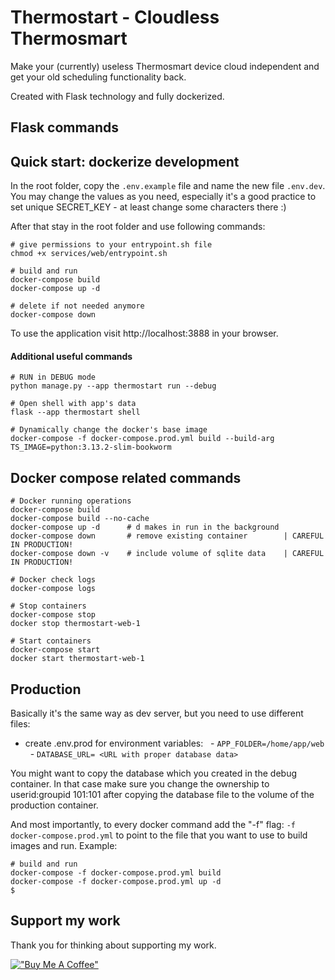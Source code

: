 # Thermostart - Cloudless Thermosmart
Make your (currently) useless Thermosmart device cloud independent and get
your old scheduling functionality back.

Created with Flask technology and fully dockerized.

## Flask commands

## Quick start: dockerize development
In the root folder, copy the `.env.example` file and name the new file `.env.dev`.
You may change the values as you need, especially it's a good practice to set
unique SECRET_KEY - at least change some characters there :)

After that stay in the root folder and use following commands:
```
# give permissions to your entrypoint.sh file
chmod +x services/web/entrypoint.sh

# build and run
docker-compose build
docker-compose up -d

# delete if not needed anymore
docker-compose down
```
To use the application visit http://localhost:3888 in your browser.

#### Additional useful commands
```
# RUN in DEBUG mode
python manage.py --app thermostart run --debug

# Open shell with app's data
flask --app thermostart shell

# Dynamically change the docker's base image
docker-compose -f docker-compose.prod.yml build --build-arg TS_IMAGE=python:3.13.2-slim-bookworm
```

## Docker compose related commands

```
# Docker running operations
docker-compose build
docker-compose build --no-cache
docker-compose up -d      # d makes in run in the background
docker-compose down       # remove existing container        | CAREFUL IN PRODUCTION!
docker-compose down -v    # include volume of sqlite data    | CAREFUL IN PRODUCTION!

# Docker check logs
docker-compose logs

# Stop containers
docker-compose stop
docker stop thermostart-web-1

# Start containers
docker-compose start
docker start thermostart-web-1
```

## Production
Basically it's the same way as dev server, but you need to use different files:
- create .env.prod for environment variables:
  - `APP_FOLDER=/home/app/web`
  - `DATABASE_URL= <URL with proper database data>`

You might want to copy the database which you created in the debug container. In that case make
sure you change the ownership to userid:groupid 101:101 after copying the database file to the
volume of the production container.

And most importantly, to every docker command add the "-f" flag: `-f docker-compose.prod.yml`
to point to the file that you want to use to build images and run. Example:
```
# build and run
docker-compose -f docker-compose.prod.yml build
docker-compose -f docker-compose.prod.yml up -d
$
```

## Support my work
Thank you for thinking about supporting my work.

[!["Buy Me A Coffee"](https://www.buymeacoffee.com/assets/img/custom_images/orange_img.png)](https://www.buymeacoffee.com/wichers)
